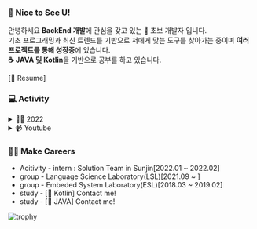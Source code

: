 ### 👋 Nice to See U!    


안녕하세요 **BackEnd 개발**에 관심을 갖고 있는 🐣 초보 개발자 입니다.                                  
기초 프로그래밍과 최신 트렌드를 기반으로 저에게 맞는 도구를 찾아가는 중이며 **여러 프로젝트를 통해 성장중**에 있습니다.                    
**☕ JAVA 및 Kotlin**을 기반으로 공부를 하고 있습니다.              
 
[📝 Resume]   


### 💻 Activity 
<details>
<summary>👨‍💻 2022</summary>
<div markdown="1"> 
            <ul>
               <li>Web Project -ing</li>
            </ul>
</div>
</details>

<details>
<summary>📹 Youtube</summary>
<div markdown="1"> 
            <ul>
                <li><a href="https://www.youtube.com/user/todwn/search?query=%EC%8A%B9%EB%AF%BC%EA%B7%B8%EB%A6%B4%EC%8A%A4">xxx에서 살아남기 | 【승민그릴스】 #shorts</a></li>
            </ul>
</div>
</details>

### 🏃‍♂️ Make Careers 
* Acitivity - intern : Solution Team in Sunjin[2022.01 ~ 2022.02]   
* group - Language Science Laboratory(LSL)[2021.09 ~ ]     
* group - Embeded System Laboratory(ESL)[2018.03 ~ 2019.02]     
* study - [📝 Kotlin] Contact me!
* study - [📝 JAVA] Contact me!

![trophy](https://github-profile-trophy.vercel.app/?username=Maljaaa)
